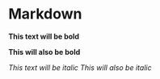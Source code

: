 # Markdown

**This text will be bold**

__This will also be bold__

*This text will be italic*
_This will also be italic_
